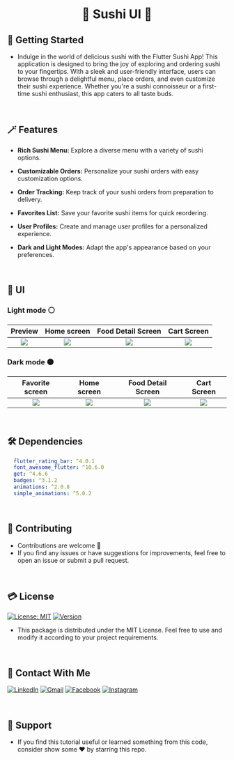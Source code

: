 # <div align="center">🍣 Sushi UI 🍣</div>

## 🚀 Getting Started

- Indulge in the world of delicious sushi with the Flutter Sushi App! This application is designed to bring the joy of exploring and ordering sushi to your fingertips. With a sleek and user-friendly interface, users can browse through a delightful menu, place orders, and even customize their sushi experience. Whether you're a sushi connoisseur or a first-time sushi enthusiast, this app caters to all taste buds.

<br/>

## 🪄 Features

- **Rich Sushi Menu:** Explore a diverse menu with a variety of sushi options.

- **Customizable Orders:** Personalize your sushi orders with easy customization options.

- **Order Tracking:** Keep track of your sushi orders from preparation to delivery.

- **Favorites List:** Save your favorite sushi items for quick reordering.

- **User Profiles:** Create and manage user profiles for a personalized experience.

- **Dark and Light Modes:** Adapt the app's appearance based on your preferences.

<br/>

## 📱 UI

### Light mode ⚪

Preview                    |   Home screen             |  Food Detail Screen    |  Cart Screen
:-------------------------:|:-------------------------:|:-------------------------:|:-------------------------:
![](https://github.com/SinaSys/flutter_japanese_restaurant_app/blob/master/screenshots/preview.gif?raw=true)|![](https://github.com/SinaSys/flutter_japanese_restaurant_app/blob/master/screenshots/food_list_screen_light.png?raw=true)|![](https://github.com/SinaSys/flutter_japanese_restaurant_app/blob/master/screenshots/food_detail_screen_light.png?raw=true)|![](https://github.com/SinaSys/flutter_japanese_restaurant_app/blob/master/screenshots/cart_screen_light.png?raw=true)

### Dark mode ⚫

Favorite screen            |   Home screen             |  Food Detail Screen       |  Cart Screen
:-------------------------:|:-------------------------:|:-------------------------:|:-------------------------:
![](https://github.com/SinaSys/flutter_japanese_restaurant_app/blob/master/screenshots/favorite_screen_dark.png?raw=true)|![](https://github.com/SinaSys/flutter_japanese_restaurant_app/blob/master/screenshots/food_list_screen_dark.png?raw=true)|![](https://github.com/SinaSys/flutter_japanese_restaurant_app/blob/master/screenshots/food_detail_screen_dark.png?raw=true)|![](https://github.com/SinaSys/flutter_japanese_restaurant_app/blob/master/screenshots/cart_screen_dark.png?raw=true)

<br/>

## 🛠 Dependencies

```yaml
  flutter_rating_bar: ^4.0.1
  font_awesome_flutter: ^10.6.0
  get: ^4.6.6
  badges: ^3.1.2
  animations: ^2.0.8
  simple_animations: ^5.0.2
```

<br/>

## 🫴 Contributing

- Contributions are welcome 💜
- If you find any issues or have suggestions for improvements, feel free to open an issue or submit a pull request.

<br/>

## 💳 License

[![License: MIT](https://img.shields.io/badge/License-MIT-yellow.svg)](https://opensource.org/licenses/MIT)
[![Version](https://img.shields.io/badge/version-1.0.0-blue.svg)](https://github.com/Shalaby-VBS/Crypto_UI)
- This package is distributed under the MIT License. Feel free to use and modify it according to your project requirements.

<br/>

## 🤝 Contact With Me

[![LinkedIn](https://img.shields.io/badge/LinkedIn-0077B5?style=for-the-badge&logo=linkedin&logoColor=white)](https://www.linkedin.com/in/ahmed-shalaby-21196521b/) 
[![Gmail](https://img.shields.io/badge/Gmail-333333?style=for-the-badge&logo=gmail&logoColor=red)](https://www.shalaby.vbs@gmail.com)
[![Facebook](https://img.shields.io/badge/Facebook-0077B5?style=for-the-badge&logo=facebook&logoColor=white)](https://www.facebook.com/profile.php?id=100093012790432&mibextid=hIlR13)
[![Instagram](https://img.shields.io/badge/Instagram-E4405F?style=for-the-badge&logo=instagram&logoColor=white)](https://www.instagram.com/sh4l4by/)

<br/>

## 💖 Support

- If you find this tutorial useful or learned something from this code, consider show some ❤️ by starring this repo.
